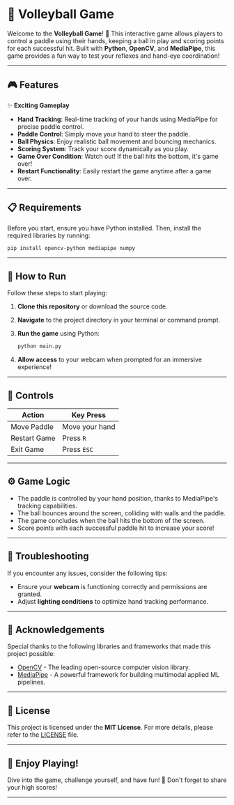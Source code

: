 
# 🏐 Volleyball Game

Welcome to the **Volleyball Game**! 🎉 This interactive game allows players to control a paddle using their hands, keeping a ball in play and scoring points for each successful hit. Built with **Python**, **OpenCV**, and **MediaPipe**, this game provides a fun way to test your reflexes and hand-eye coordination!

---

## 🎮 Features

✨ **Exciting Gameplay**  
- **Hand Tracking**: Real-time tracking of your hands using MediaPipe for precise paddle control.  
- **Paddle Control**: Simply move your hand to steer the paddle.  
- **Ball Physics**: Enjoy realistic ball movement and bouncing mechanics.  
- **Scoring System**: Track your score dynamically as you play.  
- **Game Over Condition**: Watch out! If the ball hits the bottom, it's game over!  
- **Restart Functionality**: Easily restart the game anytime after a game over.  

---

## 📋 Requirements

Before you start, ensure you have Python installed. Then, install the required libraries by running:

```bash
pip install opencv-python mediapipe numpy
```

---

## 🚀 How to Run

Follow these steps to start playing:

1. **Clone this repository** or download the source code.
2. **Navigate** to the project directory in your terminal or command prompt.
3. **Run the game** using Python:

   ```bash
   python main.py
   ```

4. **Allow access** to your webcam when prompted for an immersive experience!

---

## 🎹 Controls

| Action                | Key Press          |
|-----------------------|--------------------|
| Move Paddle           | Move your hand     |
| Restart Game          | Press `R`          |
| Exit Game             | Press `ESC`        |

---

## ⚙️ Game Logic

- The paddle is controlled by your hand position, thanks to MediaPipe's tracking capabilities.  
- The ball bounces around the screen, colliding with walls and the paddle.  
- The game concludes when the ball hits the bottom of the screen.  
- Score points with each successful paddle hit to increase your score!

---

## 🔧 Troubleshooting

If you encounter any issues, consider the following tips:

- Ensure your **webcam** is functioning correctly and permissions are granted.  
- Adjust **lighting conditions** to optimize hand tracking performance.  

---

## 🙏 Acknowledgements

Special thanks to the following libraries and frameworks that made this project possible:

- [OpenCV](https://opencv.org/) - The leading open-source computer vision library.  
- [MediaPipe](https://mediapipe.dev/) - A powerful framework for building multimodal applied ML pipelines.  

---

## 📄 License

This project is licensed under the **MIT License**. For more details, please refer to the [LICENSE](LICENSE) file.

---

## 🌟 Enjoy Playing!

Dive into the game, challenge yourself, and have fun! 🥳 Don't forget to share your high scores!

---
